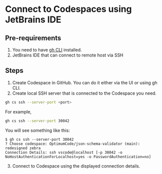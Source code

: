 # Connect to Codespaces using JetBrains IDE

## Pre-requirements

1. You need to have [gh CLI](https://cli.github.com/) installed.
2. JetBrains IDE that can connect to remote host via SSH

## Steps

1. Create Codespace in GitHub. You can do it either via the UI or using gh CLI.
2. Create local SSH server that is connected to the Codespace you need.
  ```bash
  gh cs ssh --server-port <port>
  ```
  For example,
  ```bash
  gh cs ssh --server-port 30042
  ```
  You will see something like this:
  ```text
  $ gh cs ssh --server-port 30042
  ? Choose codespace: OptimumCode/json-schema-validator (main): redesigned zebra
  Connection Details: ssh vscode@localhost [-p 30042 -o NoHostAuthenticationForLocalhost=yes -o PasswordAuthentication=no]
  ```
3. Connect to Codespace using the displayed connection details.